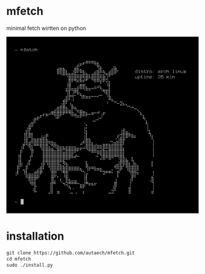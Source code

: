 # mfetch

minimal fetch wirtten on python

![preview](./img/preview.png)

# installation
```
git clone https://github.com/autaech/mfetch.git
cd mfetch
sudo ./install.py
```
